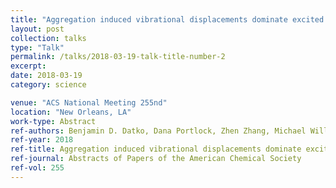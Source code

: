 ```yaml
---
title: "Aggregation induced vibrational displacements dominate excited state relaxation&#58; Proposed singlet fission active polymers"
layout: post
collection: talks
type: "Talk"
permalink: /talks/2018-03-19-talk-title-number-2
excerpt:
date: 2018-03-19
category: science

venue: "ACS National Meeting 255nd"
location: "New Orleans, LA"
work-type: Abstract
ref-authors: Benjamin D. Datko, Dana Portlock, Zhen Zhang, Michael Williams, Yang Qin, Rohit Prasankumar, and John K. Grey
ref-year: 2018
ref-title: Aggregation induced vibrational displacements dominate excited state relaxation&#58; Proposed singlet fission active polymers 
ref-journal: Abstracts of Papers of the American Chemical Society
ref-vol: 255
---
```

